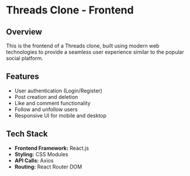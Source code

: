 
# Threads Clone - Frontend

## Overview
This is the frontend of a Threads clone, built using modern web technologies to provide a seamless user experience similar to the popular social platform.

## Features
- User authentication (Login/Register)
- Post creation and deletion
- Like and comment functionality
- Follow and unfollow users
- Responsive UI for mobile and desktop

## Tech Stack
- **Frontend Framework:** React.js
- **Styling:** CSS Modules
- **API Calls:** Axios
- **Routing:** React Router DOM


